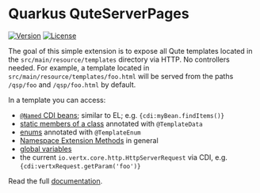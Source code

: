# Quarkus QuteServerPages

[![Version](https://img.shields.io/maven-central/v/io.quarkiverse.quteserverpages/quarkus-qute-server-pages.svg?label=Maven%20Central)](https://search.maven.org/artifact/io.quarkiverse.quteserverpages/quarkus-qute-server-pages)
[![License](https://img.shields.io/badge/License-Apache%202.0-blue.svg)](https://opensource.org/licenses/Apache-2.0)

The goal of this simple extension is to expose all Qute templates located in the `src/main/resource/templates` directory via HTTP. No controllers needed. For example, a template located in `src/main/resource/templates/foo.html` will be served from the paths `/qsp/foo` and `/qsp/foo.html` by default.

In a template you can access:

- [`@Named` CDI beans](https://quarkus.io/guides/qute-reference#injecting-beans-directly-in-templates); similar to EL; e.g. `{cdi:myBean.findItems()}`
- [static members of a class](https://quarkus.io/guides/qute-reference#accessing-static-fields-and-methods) annotated with `@TemplateData`
- [enums](https://quarkus.io/guides/qute-reference#convenient-annotation-for-enums) annotated with `@TemplateEnum`
- [Namespace Extension Methods](https://quarkus.io/guides/qute-reference#namespace_extension_methods) in general
- [global variables](https://quarkus.io/guides/qute-reference#global_variables)
- the current `io.vertx.core.http.HttpServerRequest` via CDI, e.g. `{cdi:vertxRequest.getParam('foo')}`

Read the full [documentation](https://quarkiverse.github.io/quarkiverse-docs/quarkus-quteserverpages/dev/index.html).

